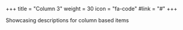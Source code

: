 +++
  title = "Column 3"
  weight = 30
  icon = "fa-code"
  #link = "#"
+++

Showcasing descriptions for column based items
